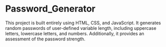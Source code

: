 # Password_Generator
This project is built entirely using HTML, CSS, and JavaScript. It generates random passwords of user-defined variable length, including uppercase letters, lowercase letters, and numbers. Additionally, it provides an assessment of the password strength.
